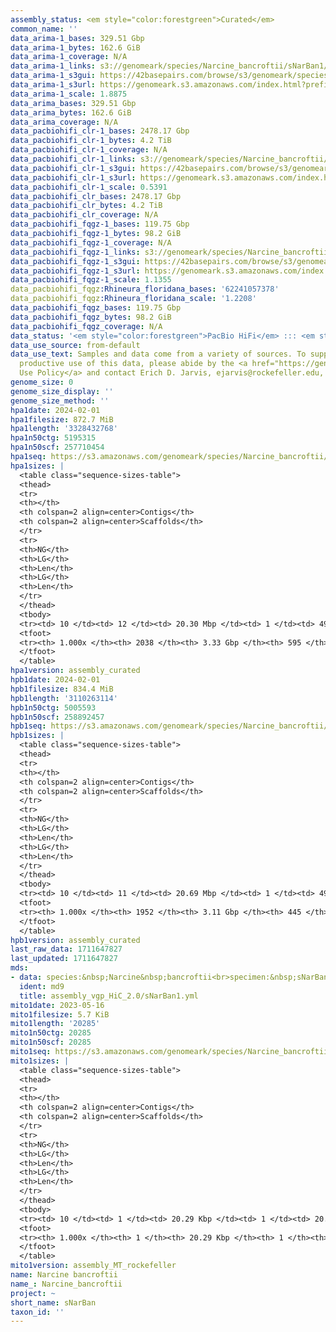 ```yaml
---
assembly_status: <em style="color:forestgreen">Curated</em>
common_name: ''
data_arima-1_bases: 329.51 Gbp
data_arima-1_bytes: 162.6 GiB
data_arima-1_coverage: N/A
data_arima-1_links: s3://genomeark/species/Narcine_bancroftii/sNarBan1/genomic_data/arima/<br>
data_arima-1_s3gui: https://42basepairs.com/browse/s3/genomeark/species/Narcine_bancroftii/sNarBan1/genomic_data/arima/
data_arima-1_s3url: https://genomeark.s3.amazonaws.com/index.html?prefix=species/Narcine_bancroftii/sNarBan1/genomic_data/arima/
data_arima-1_scale: 1.8875
data_arima_bases: 329.51 Gbp
data_arima_bytes: 162.6 GiB
data_arima_coverage: N/A
data_pacbiohifi_clr-1_bases: 2478.17 Gbp
data_pacbiohifi_clr-1_bytes: 4.2 TiB
data_pacbiohifi_clr-1_coverage: N/A
data_pacbiohifi_clr-1_links: s3://genomeark/species/Narcine_bancroftii/sNarBan1/genomic_data/pacbio_hifi/<br>
data_pacbiohifi_clr-1_s3gui: https://42basepairs.com/browse/s3/genomeark/species/Narcine_bancroftii/sNarBan1/genomic_data/pacbio_hifi/
data_pacbiohifi_clr-1_s3url: https://genomeark.s3.amazonaws.com/index.html?prefix=species/Narcine_bancroftii/sNarBan1/genomic_data/pacbio_hifi/
data_pacbiohifi_clr-1_scale: 0.5391
data_pacbiohifi_clr_bases: 2478.17 Gbp
data_pacbiohifi_clr_bytes: 4.2 TiB
data_pacbiohifi_clr_coverage: N/A
data_pacbiohifi_fqgz-1_bases: 119.75 Gbp
data_pacbiohifi_fqgz-1_bytes: 98.2 GiB
data_pacbiohifi_fqgz-1_coverage: N/A
data_pacbiohifi_fqgz-1_links: s3://genomeark/species/Narcine_bancroftii/sNarBan1/genomic_data/pacbio_hifi/<br>
data_pacbiohifi_fqgz-1_s3gui: https://42basepairs.com/browse/s3/genomeark/species/Narcine_bancroftii/sNarBan1/genomic_data/pacbio_hifi/
data_pacbiohifi_fqgz-1_s3url: https://genomeark.s3.amazonaws.com/index.html?prefix=species/Narcine_bancroftii/sNarBan1/genomic_data/pacbio_hifi/
data_pacbiohifi_fqgz-1_scale: 1.1355
data_pacbiohifi_fqgz:Rhineura_floridana_bases: '62241057378'
data_pacbiohifi_fqgz:Rhineura_floridana_scale: '1.2208'
data_pacbiohifi_fqgz_bases: 119.75 Gbp
data_pacbiohifi_fqgz_bytes: 98.2 GiB
data_pacbiohifi_fqgz_coverage: N/A
data_status: '<em style="color:forestgreen">PacBio HiFi</em> ::: <em style="color:forestgreen">Arima</em>'
data_use_source: from-default
data_use_text: Samples and data come from a variety of sources. To support fair and
  productive use of this data, please abide by the <a href="https://genome10k.soe.ucsc.edu/data-use-policies/">Data
  Use Policy</a> and contact Erich D. Jarvis, ejarvis@rockefeller.edu, with any questions.
genome_size: 0
genome_size_display: ''
genome_size_method: ''
hpa1date: 2024-02-01
hpa1filesize: 872.7 MiB
hpa1length: '3328432768'
hpa1n50ctg: 5195315
hpa1n50scf: 257710454
hpa1seq: https://s3.amazonaws.com/genomeark/species/Narcine_bancroftii/sNarBan1/assembly_curated/sNarBan1.hap1.cur.20240201.fa.gz
hpa1sizes: |
  <table class="sequence-sizes-table">
  <thead>
  <tr>
  <th></th>
  <th colspan=2 align=center>Contigs</th>
  <th colspan=2 align=center>Scaffolds</th>
  </tr>
  <tr>
  <th>NG</th>
  <th>LG</th>
  <th>Len</th>
  <th>LG</th>
  <th>Len</th>
  </tr>
  </thead>
  <tbody>
  <tr><td> 10 </td><td> 12 </td><td> 20.30 Mbp </td><td> 1 </td><td> 494.49 Mbp </td></tr><tr><td> 20 </td><td> 34 </td><td> 12.77 Mbp </td><td> 2 </td><td> 376.16 Mbp </td></tr><tr><td> 30 </td><td> 65 </td><td> 9.26 Mbp </td><td> 3 </td><td> 375.66 Mbp </td></tr><tr><td> 40 </td><td> 105 </td><td> 7.32 Mbp </td><td> 4 </td><td> 321.49 Mbp </td></tr><tr style="background-color:#cccccc;"><td> 50 </td><td> 160 </td><td style="background-color:#88ff88;"> 5.20 Mbp </td><td> 5 </td><td style="background-color:#88ff88;"> 257.71 Mbp </td></tr><tr><td> 60 </td><td> 234 </td><td> 3.91 Mbp </td><td> 6 </td><td> 254.62 Mbp </td></tr><tr><td> 70 </td><td> 338 </td><td> 2.63 Mbp </td><td> 8 </td><td> 179.66 Mbp </td></tr><tr><td> 80 </td><td> 497 </td><td> 1.64 Mbp </td><td> 10 </td><td> 108.75 Mbp </td></tr><tr><td> 90 </td><td> 771 </td><td> 0.87 Mbp </td><td> 13 </td><td> 94.86 Mbp </td></tr><tr><td> 100 </td><td> 2038 </td><td> 7.73 Kbp </td><td> 595 </td><td> 14.41 Kbp </td></tr></tbody>
  <tfoot>
  <tr><th> 1.000x </th><th> 2038 </th><th> 3.33 Gbp </th><th> 595 </th><th> 3.33 Gbp </th></tr>
  </tfoot>
  </table>
hpa1version: assembly_curated
hpb1date: 2024-02-01
hpb1filesize: 834.4 MiB
hpb1length: '3110263114'
hpb1n50ctg: 5005593
hpb1n50scf: 258892457
hpb1seq: https://s3.amazonaws.com/genomeark/species/Narcine_bancroftii/sNarBan1/assembly_curated/sNarBan1.hap2.cur.20240201.fa.gz
hpb1sizes: |
  <table class="sequence-sizes-table">
  <thead>
  <tr>
  <th></th>
  <th colspan=2 align=center>Contigs</th>
  <th colspan=2 align=center>Scaffolds</th>
  </tr>
  <tr>
  <th>NG</th>
  <th>LG</th>
  <th>Len</th>
  <th>LG</th>
  <th>Len</th>
  </tr>
  </thead>
  <tbody>
  <tr><td> 10 </td><td> 11 </td><td> 20.69 Mbp </td><td> 1 </td><td> 495.10 Mbp </td></tr><tr><td> 20 </td><td> 34 </td><td> 11.55 Mbp </td><td> 2 </td><td> 375.47 Mbp </td></tr><tr><td> 30 </td><td> 64 </td><td> 9.07 Mbp </td><td> 3 </td><td> 371.29 Mbp </td></tr><tr><td> 40 </td><td> 105 </td><td> 6.66 Mbp </td><td> 4 </td><td> 305.06 Mbp </td></tr><tr style="background-color:#cccccc;"><td> 50 </td><td> 159 </td><td style="background-color:#88ff88;"> 5.01 Mbp </td><td> 5 </td><td style="background-color:#88ff88;"> 258.89 Mbp </td></tr><tr><td> 60 </td><td> 234 </td><td> 3.53 Mbp </td><td> 6 </td><td> 258.43 Mbp </td></tr><tr><td> 70 </td><td> 336 </td><td> 2.55 Mbp </td><td> 7 </td><td> 204.90 Mbp </td></tr><tr><td> 80 </td><td> 491 </td><td> 1.58 Mbp </td><td> 9 </td><td> 127.42 Mbp </td></tr><tr><td> 90 </td><td> 757 </td><td> 0.84 Mbp </td><td> 12 </td><td> 87.82 Mbp </td></tr><tr><td> 100 </td><td> 1952 </td><td> 228  bp </td><td> 445 </td><td> 18.69 Kbp </td></tr></tbody>
  <tfoot>
  <tr><th> 1.000x </th><th> 1952 </th><th> 3.11 Gbp </th><th> 445 </th><th> 3.11 Gbp </th></tr>
  </tfoot>
  </table>
hpb1version: assembly_curated
last_raw_data: 1711647827
last_updated: 1711647827
mds:
- data: species:&nbsp;Narcine&nbsp;bancroftii<br>specimen:&nbsp;sNarBan1<br>projects:&nbsp;<br>&nbsp;&nbsp;-&nbsp;vgp<br>data_location:&nbsp;S3<br>release_to:&nbsp;S3<br>hap1:&nbsp;s3://genomeark/species/Narcine_bancroftii/sNarBan1/assembly_vgp_HiC_2.0/sNarBan1.HiC.hap1.20230516.fasta.gz<br>hap2:&nbsp;s3://genomeark/species/Narcine_bancroftii/sNarBan1/assembly_vgp_HiC_2.0/sNarBan1.HiC.hap2.20230516.fasta.gz<br>pretext_hap1:&nbsp;s3://genomeark/species/Narcine_bancroftii/sNarBan1/assembly_vgp_HiC_2.0/evaluation/hap1/pretext/sNarBan1_hap1__s2_heatmap.pretext<br>pretext_hap2:&nbsp;s3://genomeark/species/Narcine_bancroftii/sNarBan1/assembly_vgp_HiC_2.0/evaluation/hap2/pretext/sNarBan1_hap2__s2_heatmap.pretext<br>kmer_spectra_img:&nbsp;s3://genomeark/species/Narcine_bancroftii/sNarBan1/assembly_vgp_HiC_2.0/evaluation/merqury/sNarBan1_png/<br>mito:&nbsp;s3://genomeark/species/Narcine_bancroftii/sNarBan1/assembly_MT_rockefeller/sNarBan1.MT.20230516.fasta.gz<br>mito_gb:&nbsp;s3://genomeark/species/Narcine_bancroftii/sNarBan1/assembly_MT_rockefeller/sNarBan1.MT.20230516.gb<br>pacbio_read_dir:&nbsp;s3://genomeark/species/Narcine_bancroftii/sNarBan1/genomic_data/pacbio_hifi/<br>pacbio_read_type:&nbsp;hifi<br>hic_read_dir:&nbsp;s3://genomeark/species/Narcine_bancroftii/sNarBan1/genomic_data/arima/<br>pipeline:<br>&nbsp;&nbsp;-&nbsp;hifiasm&nbsp;(0.19.3+galaxy0)<br>&nbsp;&nbsp;-&nbsp;yahs&nbsp;(1.2a.2+galaxy0)<br>assembled_by_group:&nbsp;Rockefeller<br>notes:&nbsp;This&nbsp;was&nbsp;a&nbsp;hifiasm-HiC&nbsp;assembly&nbsp;of&nbsp;sNarBan1,&nbsp;resulting&nbsp;in&nbsp;two&nbsp;complete&nbsp;haplotypes.&nbsp;This&nbsp;individual&nbsp;did&nbsp;not&nbsp;have&nbsp;bionano&nbsp;data.&nbsp;HiC&nbsp;scaffolding&nbsp;was&nbsp;performed&nbsp;with&nbsp;yahs.&nbsp;The&nbsp;HiC&nbsp;prep&nbsp;was&nbsp;Arima&nbsp;kit&nbsp;2.&nbsp;The&nbsp;assembly&nbsp;was&nbsp;performed&nbsp;on&nbsp;the&nbsp;Galaxy&nbsp;EU&nbsp;servers.&nbsp;
  ident: md9
  title: assembly_vgp_HiC_2.0/sNarBan1.yml
mito1date: 2023-05-16
mito1filesize: 5.7 KiB
mito1length: '20285'
mito1n50ctg: 20285
mito1n50scf: 20285
mito1seq: https://s3.amazonaws.com/genomeark/species/Narcine_bancroftii/sNarBan1/assembly_MT_rockefeller/sNarBan1.MT.20230516.fasta.gz
mito1sizes: |
  <table class="sequence-sizes-table">
  <thead>
  <tr>
  <th></th>
  <th colspan=2 align=center>Contigs</th>
  <th colspan=2 align=center>Scaffolds</th>
  </tr>
  <tr>
  <th>NG</th>
  <th>LG</th>
  <th>Len</th>
  <th>LG</th>
  <th>Len</th>
  </tr>
  </thead>
  <tbody>
  <tr><td> 10 </td><td> 1 </td><td> 20.29 Kbp </td><td> 1 </td><td> 20.29 Kbp </td></tr><tr><td> 20 </td><td> 1 </td><td> 20.29 Kbp </td><td> 1 </td><td> 20.29 Kbp </td></tr><tr><td> 30 </td><td> 1 </td><td> 20.29 Kbp </td><td> 1 </td><td> 20.29 Kbp </td></tr><tr><td> 40 </td><td> 1 </td><td> 20.29 Kbp </td><td> 1 </td><td> 20.29 Kbp </td></tr><tr style="background-color:#cccccc;"><td> 50 </td><td> 1 </td><td style="background-color:#ff8888;"> 20.29 Kbp </td><td> 1 </td><td style="background-color:#ff8888;"> 20.29 Kbp </td></tr><tr><td> 60 </td><td> 1 </td><td> 20.29 Kbp </td><td> 1 </td><td> 20.29 Kbp </td></tr><tr><td> 70 </td><td> 1 </td><td> 20.29 Kbp </td><td> 1 </td><td> 20.29 Kbp </td></tr><tr><td> 80 </td><td> 1 </td><td> 20.29 Kbp </td><td> 1 </td><td> 20.29 Kbp </td></tr><tr><td> 90 </td><td> 1 </td><td> 20.29 Kbp </td><td> 1 </td><td> 20.29 Kbp </td></tr><tr><td> 100 </td><td> 1 </td><td> 20.29 Kbp </td><td> 1 </td><td> 20.29 Kbp </td></tr></tbody>
  <tfoot>
  <tr><th> 1.000x </th><th> 1 </th><th> 20.29 Kbp </th><th> 1 </th><th> 20.29 Kbp </th></tr>
  </tfoot>
  </table>
mito1version: assembly_MT_rockefeller
name: Narcine bancroftii
name_: Narcine_bancroftii
project: ~
short_name: sNarBan
taxon_id: ''
---
```

